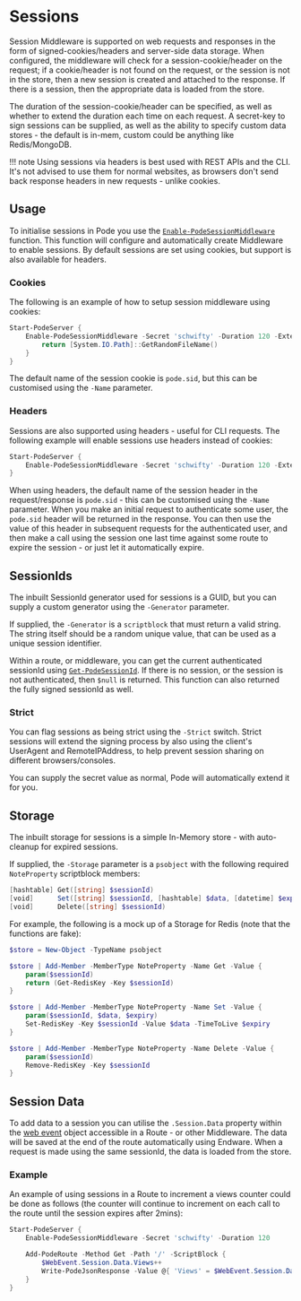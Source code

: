 # Sessions

Session Middleware is supported on web requests and responses in the form of signed-cookies/headers and server-side data storage. When configured, the middleware will check for a session-cookie/header on the request; if a cookie/header is not found on the request, or the session is not in the store, then a new session is created and attached to the response. If there is a session, then the appropriate data is loaded from the store.

The duration of the session-cookie/header can be specified, as well as whether to extend the duration each time on each request. A secret-key to sign sessions can be supplied, as well as the ability to specify custom data stores - the default is in-mem, custom could be anything like Redis/MongoDB.

!!! note
    Using sessions via headers is best used with REST APIs and the CLI. It's not advised to use them for normal websites, as browsers don't send back response headers in new requests - unlike cookies.

## Usage

To initialise sessions in Pode you use the [`Enable-PodeSessionMiddleware`](../../../../Functions/Middleware/Enable-PodeSessionMiddleware) function. This function will configure and automatically create Middleware to enable sessions. By default sessions are set using cookies, but support is also available for headers.

### Cookies

The following is an example of how to setup session middleware using cookies:

```powershell
Start-PodeServer {
    Enable-PodeSessionMiddleware -Secret 'schwifty' -Duration 120 -Extend -Generator {
        return [System.IO.Path]::GetRandomFileName()
    }
}
```

The default name of the session cookie is `pode.sid`, but this can be customised using the `-Name` parameter.

### Headers

Sessions are also supported using headers - useful for CLI requests. The following example will enable sessions use headers instead of cookies:

```powershell
Start-PodeServer {
    Enable-PodeSessionMiddleware -Secret 'schwifty' -Duration 120 -Extend -UseHeaders
}
```

When using headers, the default name of the session header in the request/response is `pode.sid` - this can be customised using the `-Name` parameter. When you make an initial request to authenticate some user, the `pode.sid` header will be returned in the response. You can then use the value of this header in subsequent requests for the authenticated user, and then make a call using the session one last time against some route to expire the session - or just let it automatically expire.

## SessionIds

The inbuilt SessionId generator used for sessions is a GUID, but you can supply a custom generator using the `-Generator` parameter.

If supplied, the `-Generator` is a `scriptblock` that must return a valid string. The string itself should be a random unique value, that can be used as a unique session identifier.

Within a route, or middleware, you can get the current authenticated sessionId using [`Get-PodeSessionId`](../../../../Functions/Middleware/Get-PodeSessionId). If there is no session, or the session is not authenticated, then `$null` is returned. This function can also returned the fully signed sessionId as well.

### Strict

You can flag sessions as being strict using the `-Strict` switch. Strict sessions will extend the signing process by also using the client's UserAgent and RemoteIPAddress, to help prevent session sharing on different browsers/consoles.

You can supply the secret value as normal, Pode will automatically extend it for you.

## Storage

The inbuilt storage for sessions is a simple In-Memory store - with auto-cleanup for expired sessions.

If supplied, the `-Storage` parameter is a `psobject` with the following required `NoteProperty` scriptblock members:

```powershell
[hashtable] Get([string] $sessionId)
[void]      Set([string] $sessionId, [hashtable] $data, [datetime] $expiry)
[void]      Delete([string] $sessionId)
```

For example, the following is a mock up of a Storage for Redis (note that the functions are fake):

```powershell
$store = New-Object -TypeName psobject

$store | Add-Member -MemberType NoteProperty -Name Get -Value {
    param($sessionId)
    return (Get-RedisKey -Key $sessionId)
}

$store | Add-Member -MemberType NoteProperty -Name Set -Value {
    param($sessionId, $data, $expiry)
    Set-RedisKey -Key $sessionId -Value $data -TimeToLive $expiry
}

$store | Add-Member -MemberType NoteProperty -Name Delete -Value {
    param($sessionId)
    Remove-RedisKey -Key $sessionId
}
```

## Session Data

To add data to a session you can utilise the `.Session.Data` property within the [web event](../../../WebEvent) object accessible in a Route - or other Middleware. The data will be saved at the end of the route automatically using Endware. When a request is made using the same sessionId, the data is loaded from the store.

### Example

An example of using sessions in a Route to increment a views counter could be done as follows (the counter will continue to increment on each call to the route until the session expires after 2mins):

```powershell
Start-PodeServer {
    Enable-PodeSessionMiddleware -Secret 'schwifty' -Duration 120

    Add-PodeRoute -Method Get -Path '/' -ScriptBlock {
        $WebEvent.Session.Data.Views++
        Write-PodeJsonResponse -Value @{ 'Views' = $WebEvent.Session.Data.Views }
    }
}
```

